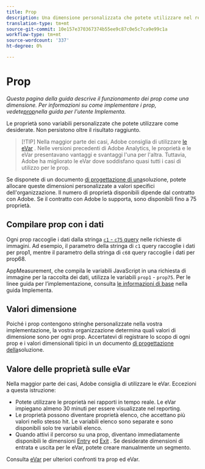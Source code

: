 ```yaml
---
title: Prop
description: Una dimensione personalizzata che potete utilizzare nel reporting.
translation-type: tm+mt
source-git-commit: 10e157e370367374b55ee9c87c0e5c7ca9e99c1a
workflow-type: tm+mt
source-wordcount: '337'
ht-degree: 0%

---
```



# Prop

*Questa pagina della guida descrive il funzionamento dei prop come una dimensione. Per informazioni su come implementare i prop, vedete[prop](/help/implement/vars/page-vars/prop.md)nella guida per l&#39;utente Implementa.*

Le proprietà sono variabili personalizzate che potete utilizzare come desiderate. Non persistono oltre il risultato raggiunto.

> [!TIP] Nella maggior parte dei casi, Adobe consiglia di utilizzare [le eVar](evar.md) . Nelle versioni precedenti di Adobe Analytics, le proprietà e le eVar presentavano vantaggi e svantaggi l&#39;una per l&#39;altra. Tuttavia, Adobe ha migliorato le eVar dove soddisfano quasi tutti i casi di utilizzo per le prop.

Se disponete di un documento [di progettazione di una](/help/implement/prepare/solution-design.md)soluzione, potete allocare queste dimensioni personalizzate a valori specifici dell&#39;organizzazione. Il numero di proprietà disponibili dipende dal contratto con Adobe. Se il contratto con Adobe lo supporta, sono disponibili fino a 75 proprietà.

## Compilare prop con i dati

Ogni prop raccoglie i dati dalla stringa [`c1` - `c75` query](/help/implement/validate/query-parameters.md) nelle richieste di immagini. Ad esempio, il parametro della stringa di `c1` query raccoglie i dati per prop1, mentre il parametro della stringa di `c68` query raccoglie i dati per prop68.

AppMeasurement, che compila le variabili JavaScript in una richiesta di immagine per la raccolta dei dati, utilizza le variabili `prop1` - `prop75`. Per le linee guida per l’implementazione, consulta [le informazioni di base](/help/implement/vars/page-vars/prop.md) nella guida Implementa.

## Valori dimensione

Poiché i prop contengono stringhe personalizzate nella vostra implementazione, la vostra organizzazione determina quali valori di dimensione sono per ogni prop. Accertatevi di registrare lo scopo di ogni prop e i valori dimensionali tipici in un documento [di progettazione della](/help/implement/prepare/solution-design.md)soluzione.

## Valore delle proprietà sulle eVar

Nella maggior parte dei casi, Adobe consiglia di utilizzare le eVar. Eccezioni a questa istruzione:

* Potete utilizzare le proprietà nei rapporti in tempo reale. Le eVar impiegano almeno 30 minuti per essere visualizzate nel reporting.
* Le proprietà possono diventare proprietà elenco, che accettano più valori nello stesso hit. Le variabili elenco sono separate e sono disponibili solo tre variabili elenco.
* Quando attivi il percorso su una prop, diventano immediatamente disponibili le dimensioni [Entry](entry-dimensions.md) ed [Exit](exit-dimensions.md) . Se desiderate dimensioni di entrata e uscita per le eVar, potete creare manualmente un segmento.

Consulta [eVar](evar.md) per ulteriori confronti tra prop ed eVar.
